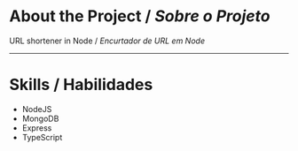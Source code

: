 # About the Project / *Sobre o Projeto*

URL shortener in Node / *Encurtador de URL em Node*

---

# Skills / Habilidades

- NodeJS
- MongoDB
- Express
- TypeScript

